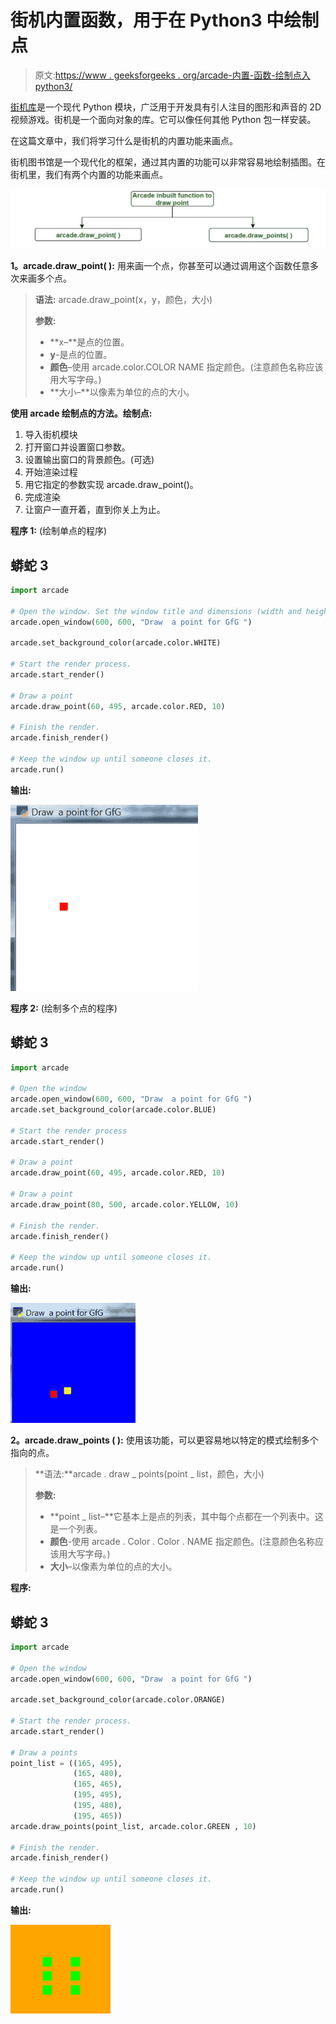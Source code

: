 # 街机内置函数，用于在 Python3 中绘制点

> 原文:[https://www . geeksforgeeks . org/arcade-内置-函数-绘制点入 python3/](https://www.geeksforgeeks.org/arcade-inbuilt-functions-to-draw-points-in-python3/)

[街机库](https://www.geeksforgeeks.org/arcade-library-in-python/)是一个现代 Python 模块，广泛用于开发具有引人注目的图形和声音的 2D 视频游戏。街机是一个面向对象的库。它可以像任何其他 Python 包一样安装。

在这篇文章中，我们将学习什么是街机的内置功能来画点。

街机图书馆是一个现代化的框架，通过其内置的功能可以非常容易地绘制插图。在街机里，我们有两个内置的功能来画点。

![](img/df7288e3063dd7b8987c79906e02f503.png)

**1。arcade.draw_point( ):** 用来画一个点，你甚至可以通过调用这个函数任意多次来画多个点。

> **语法:** arcade.draw_point(x，y，颜色，大小)
> 
> **参数:**
> 
> *   **x–**是点的位置。
> *   **y**-是点的位置。
> *   **颜色**–使用 arcade.color.COLOR NAME 指定颜色。(注意颜色名称应该用大写字母。)
> *   **大小–**以像素为单位的点的大小。

**使用 arcade 绘制点的方法。绘制点:**

1.  导入街机模块
2.  打开窗口并设置窗口参数。
3.  设置输出窗口的背景颜色。(可选)
4.  开始渲染过程
5.  用它指定的参数实现 arcade.draw_point()。
6.  完成渲染
7.  让窗户一直开着，直到你关上为止。

**程序 1:** (绘制单点的程序)

## 蟒蛇 3

```py
import arcade

# Open the window. Set the window title and dimensions (width and height)
arcade.open_window(600, 600, "Draw  a point for GfG ")

arcade.set_background_color(arcade.color.WHITE)

# Start the render process.
arcade.start_render()

# Draw a point
arcade.draw_point(60, 495, arcade.color.RED, 10)

# Finish the render.
arcade.finish_render()

# Keep the window up until someone closes it.
arcade.run()
```

**输出:**

![](img/59f81932293955075b98b5d5e8da7135.png)

**程序 2:** (绘制多个点的程序)

## 蟒蛇 3

```py
import arcade

# Open the window
arcade.open_window(600, 600, "Draw  a point for GfG ")
arcade.set_background_color(arcade.color.BLUE)

# Start the render process
arcade.start_render()

# Draw a point
arcade.draw_point(60, 495, arcade.color.RED, 10)

# Draw a point
arcade.draw_point(80, 500, arcade.color.YELLOW, 10)

# Finish the render.
arcade.finish_render()

# Keep the window up until someone closes it.
arcade.run()
```

**输出:**

![](img/76d2ca7fac935aceebee7decc979ed07.png)

**2。arcade.draw_points ( ):** 使用该功能，可以更容易地以特定的模式绘制多个指向的点。

> **语法:**arcade . draw _ points(point _ list，颜色，大小)
> 
> **参数:**
> 
> *   **point _ list–**它基本上是点的列表，其中每个点都在一个列表中。这是一个列表。
> *   **颜色**-使用 arcade . Color . Color . NAME 指定颜色。(注意颜色名称应该用大写字母。)
> *   **大小**–以像素为单位的点的大小。

**程序:**

## 蟒蛇 3

```py
import arcade

# Open the window
arcade.open_window(600, 600, "Draw  a point for GfG ")

arcade.set_background_color(arcade.color.ORANGE)

# Start the render process.
arcade.start_render()

# Draw a points
point_list = ((165, 495),
              (165, 480),
              (165, 465),
              (195, 495),
              (195, 480),
              (195, 465))
arcade.draw_points(point_list, arcade.color.GREEN , 10)

# Finish the render.
arcade.finish_render()

# Keep the window up until someone closes it.
arcade.run()
```

**输出:**

![](img/d49cf0189fd66de87917eaaa5c9220da.png)